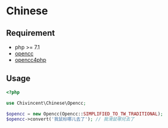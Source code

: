 # Chinese

## Requirement

- php >= 7.1
- [opencc](https://github.com/BYVoid/opencc)
- [opencc4php](https://github.com/ChiVincent/opencc4php)

## Usage

```php
<?php

use Chivincent\Chinese\Opencc;

$opencc = new Opencc(Opencc::SIMPLIFIED_TO_TW_TRADITIONAL);
$opencc->convert('我鼠标哪儿去了'); // 我滑鼠哪兒去了
```
